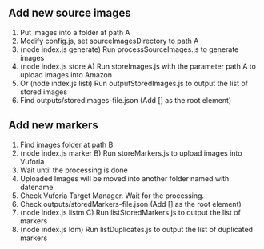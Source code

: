 ## Add new source images

1. Put images into a folder at path A
2. Modify config.js, set sourceImagesDirectory to path A
3. (node index.js generate) Run processSourceImages.js to generate images
4. (node index.js store A) Run storeImages.js with the parameter path A to upload images into Amazon
5. Or (node index.js listi) Run outputStoredImages.js to output the list of stored images
6. Find outputs/storedImages-file.json (Add [] as the root element)


## Add new markers

1. Find images folder at path B
2. (node index.js marker B) Run storeMarkers.js to upload images into Vuforia
3. Wait until the processing is done
4. Uploaded Images will be moved into another folder named with datename
5. Check Vuforia Target Manager. Wait for the processing.
6. Check outputs/storedMarkers-file.json (Add [] as the root element)
7. (node index.js listm C) Run listStoredMarkers.js to output the list of markers
8. (node index.js ldm) Run listDuplicates.js to output the list of duplicated markers
